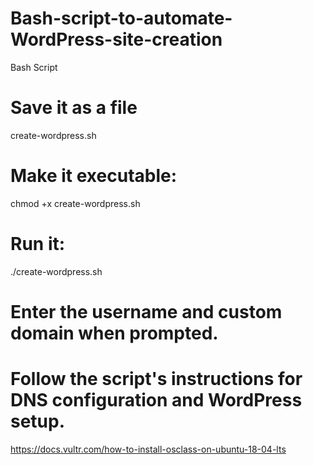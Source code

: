 # Bash-script-to-automate-WordPress-site-creation
Bash Script
#  Save it as a file 
create-wordpress.sh
#  Make it executable: 
chmod +x create-wordpress.sh
#  Run it: 
./create-wordpress.sh
#  Enter the username and custom domain when prompted.
#  Follow the script's instructions for DNS configuration and WordPress setup.
https://docs.vultr.com/how-to-install-osclass-on-ubuntu-18-04-lts
